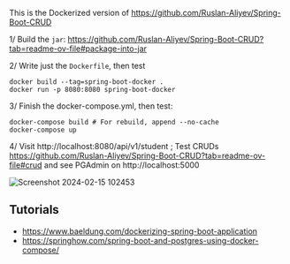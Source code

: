 This is the Dockerized version of https://github.com/Ruslan-Aliyev/Spring-Boot-CRUD

1/ Build the `jar`: https://github.com/Ruslan-Aliyev/Spring-Boot-CRUD?tab=readme-ov-file#package-into-jar

2/ Write just the `Dockerfile`, then test
```
docker build --tag=spring-boot-docker .
docker run -p 8080:8080 spring-boot-docker
```

3/ Finish the docker-compose.yml, then test:
```
docker-compose build # For rebuild, append --no-cache
docker-compose up
```

4/ Visit http://localhost:8080/api/v1/student ; Test CRUDs https://github.com/Ruslan-Aliyev/Spring-Boot-CRUD?tab=readme-ov-file#crud and see PGAdmin on http://localhost:5000

![Screenshot 2024-02-15 102453](https://github.com/Ruslan-Aliyev/Spring-Boot-CRUD_Dockerized/assets/6761422/80b13bb9-f475-4948-81cc-4953625eb14c)

## Tutorials

- https://www.baeldung.com/dockerizing-spring-boot-application
- https://springhow.com/spring-boot-and-postgres-using-docker-compose/
